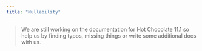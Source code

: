 ```yaml
---
title: "Nullability"
---
```


> We are still working on the documentation for Hot Chocolate 11.1 so help us by finding typos, missing things or write some additional docs with us.
